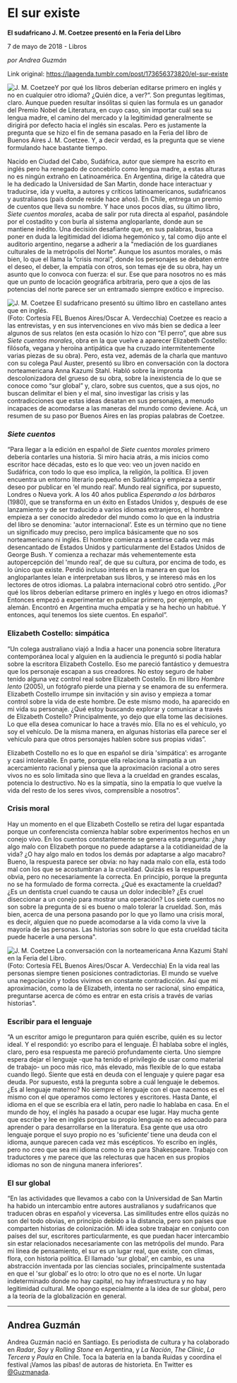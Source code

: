 # El sur existe

**El sudafricano J. M. Coetzee presentó en la Feria del Libro**

7 de mayo de 2018 - Libros

_por Andrea Guzmán_

Link original: https://laagenda.tumblr.com/post/173656373820/el-sur-existe

![J. M. Coetzee](https://64.media.tumblr.com/c63ad7732dc8d6f433f7fc0bec751d56/tumblr_inline_p8d499YL5u1t6q87u_500.jpg)Y por qué los libros deberían editarse primero en inglés y no en cualquier otro idioma? ¿Quién dice, a ver?“. Son preguntas legítimas, claro. Aunque pueden resultar insólitas si quien las formula es un ganador del Premio Nobel de Literatura, en cuyo caso, sin importar cuál sea su lengua madre, el camino del mercado y la legitimidad generalmente se dirigirá por defecto hacia el inglés sin escalas. Pero es justamente la pregunta que se hizo el fin de semana pasado en la Feria del libro de Buenos Aires J. M. Coetzee. Y, a decir verdad, es la pregunta que se viene formulando hace bastante tiempo.

Nacido en Ciudad del Cabo, Sudáfrica, autor que siempre ha escrito en inglés pero ha renegado de concebirlo como lengua madre, a estas alturas no es ningún extraño en Latinoamérica. En Argentina, dirige la cátedra que le ha dedicado la Universidad de San Martin, donde hace interactuar y traducirse, ida y vuelta, a autores y críticos latinoamericanos, sudafricanos y australianos (país donde reside hace años). En Chile, entrega un premio de cuentos que lleva su nombre. Y hace unos pocos días, su último libro, *Siete cuentos morales*, acaba de salir por ruta directa al español, pasándole por el costadito y con burla al sistema angloparlante, donde aun se mantiene inédito. Una decisión desafiante que, en sus palabras, busca poner en duda la legitimidad del idioma hegemónico y, tal como dijo ante el auditorio argentino, negarse a adherir a la "mediación de los guardianes culturales de la metrópolis del Norte”. Aunque los asuntos morales, o más bien, lo que el llama la “crisis moral”, donde los personajes se debaten entre el deseo, el deber, la empatía con otros, son temas eje de su obra, hay un asunto que lo convoca con fuerza: el sur. Ese que para nosotros no es más que un punto de locación geográfica arbitraria, pero que a ojos de las potencias del norte parece ser un entramado siempre exótico e impreciso.

![J. M. Coetzee](https://64.media.tumblr.com/c63ad7732dc8d6f433f7fc0bec751d56/tumblr_inline_p8d499YL5u1t6q87u_500.jpg) El sudafricano presentó su último libro en castellano antes que en inglés.  
(Foto: Cortesía FEL Buenos Aires/Oscar A. Verdecchia) Coetzee es reacio a las entrevistas, y en sus intervenciones en vivo más bien se dedica a leer algunos de sus relatos (en esta ocasión lo hizo con “El perro”, que abre sus *Siete cuentos morales*, obra en la que vuelve a aparecer Elizabeth Costello: filósofa, vegana y heroína antipática que ha cruzado intermitentemente varias piezas de su obra). Pero, esta vez, además de la charla que mantuvo con su colega Paul Auster, presentó su libro en conversación con la doctora norteamericana Anna Kazumi Stahl. Habló sobre la impronta descolonizadora del grueso de su obra, sobre la inexistencia de lo que se conoce como “sur global” y, claro, sobre sus cuentos, que a sus ojos, no buscan delimitar el bien y el mal, sino investigar las crisis y las contradicciones que estas ideas desatan en sus personajes, a menudo incapaces de acomodarse a las maneras del mundo como deviene. Acá, un resumen de su paso por Buenos Aires en las propias palabras de Coetzee.

### *Siete cuentos*

“Para llegar a la edición en español de *Siete cuentos morales* primero debería contarles una historia. Si miro hacia atrás, a mis inicios como escritor hace décadas, esto es lo que veo: veo un joven nacido en Sudáfrica, con todo lo que eso implica, la religión, la política. El joven encuentra un entorno literario pequeño en Sudáfrica y empieza a sentir deseo por publicar en ‘el mundo real’. Mundo real significa, por supuesto, Londres o Nueva york. A los 40 años publica *Esperando a los bárbaros* (1980), que se transforma en un éxito en Estados Unidos y, después de ese lanzamiento y de ser traducido a varios idiomas extranjeros, el hombre empieza a ser conocido alrededor del mundo como lo que en la industria del libro se denomina: 'autor internacional’. Este es un término que no tiene un significado muy preciso, pero implica básicamente que no sos norteamericano ni inglés. El hombre comienza a sentirse cada vez más desencantado de Estados Unidos y particularmente del Estados Unidos de George Bush. Y comienza a rechazar más vehementemente esta autopercepción del 'mundo real’, de que su cultura, por encima de todo, es lo único que existe. Perdió incluso interés en la manera en que los angloparlantes leían e interpretaban sus libros, y se interesó más en los lectores de otros idiomas. La palabra internacional cobró otro sentido. ¿Por qué los libros deberían editarse primero en inglés y luego en otros idiomas? Entonces empezó a experimentar en publicar primero, por ejemplo, en alemán. Encontró en Argentina mucha empatía y se ha hecho un habitué. Y entonces, aquí tenemos los siete cuentos. En español”.



### Elizabeth Costello: simpática

“Un colega australiano viajó a India a hacer una ponencia sobre literatura contemporánea local y alguien en la audiencia le preguntó si podía hablar sobre la escritora Elizabeth Costello. Eso me pareció fantástico y demuestra que los personaje escapan a sus creadores. No estoy seguro de haber tenido alguna vez control real sobre Elizabeth Costello. En mi libro *Hombre lento* (2005), un fotógrafo pierde una pierna y se enamora de su enfermera. Elizabeth Costello irrumpe sin invitación y sin aviso y empieza a tomar control sobre la vida de este hombre. De este mismo modo, ha aparecido en mi vida su personaje. ¿Qué estoy buscando explorar y comunicar a través de Elizabeth Costello? Principalmente, yo dejo que ella tome las decisiones. Lo que ella desea comunicar lo hace a través mío. Ella no es el vehículo, yo soy el vehículo. De la misma manera, en algunas historias ella parece ser el vehículo para que otros personajes hablen sobre sus propias vidas”.

Elizabeth Costello no es lo que en español se diría 'simpática’: es arrogante y casi intolerable. En parte, porque ella relaciona la simpatía a un acercamiento racional y piensa que la aproximación racional a otro seres vivos no es solo limitada sino que lleva a la crueldad en grandes escalas, potencia lo destructivo. No es la simpatía, sino la empatía lo que vuelve la vida del resto de los seres vivos, comprensible a nosotros".

### Crisis moral

Hay un momento en el que Elizabeth Costello se retira del lugar espantada porque un conferencista comienza hablar sobre experimentos hechos en un conejo vivo. En los cuentos constantemente se genera esta pregunta: ¿hay algo malo con Elizabeth porque no puede adaptarse a la cotidianeidad de la vida? ¿O hay algo malo en todos los demás por adaptarse a algo macabro? Bueno, la respuesta parece ser obvia: no hay nada malo con ella, está todo mal con los que se acostumbran a la crueldad. Quizás es la respuesta obvia, pero no necesariamente la correcta. En principio, porque la pregunta no se ha formulado de forma correcta. ¿Qué es exactamente la crueldad? ¿Es un dentista cruel cuando te causa un dolor indecible? ¿Es cruel diseccionar a un conejo para mostrar una operación? Los siete cuentos no son sobre la pregunta de si es bueno o malo tolerar la crueldad. Son, más bien, acerca de una persona pasando por lo que yo llamo una crisis moral, es decir, alguien que no puede acomodarse a la vida como la vive la mayoría de las personas. Las historias son sobre lo que esta crueldad tácita puede hacerle a una persona". 

![J. M. Coetzee](https://64.media.tumblr.com/089c91c7000b4f25f9e232459abaddba/tumblr_inline_p8d499miZr1t6q87u_500.jpg) La conversación con la norteamericana Anna Kazumi Stahl en la Feria del Libro.  
(Foto: Cortesía FEL Buenos Aires/Oscar A. Verdecchia) En la vida real las personas siempre tienen posiciones contradictorias. El mundo se vuelve una negociación y todos vivimos en constante contradicción. Así que mi aproximación, como la de Elizabeth, intenta no ser racional, sino empática, preguntarse acerca de cómo es entrar en esta crisis a través de varias historias".

### Escribir para el lenguaje

“A un escritor amigo le preguntaron para quién escribe, quién es su lector ideal. Y el respondió: yo escribo para el lenguaje. Él hablaba sobre el inglés, claro, pero esa respuesta me pareció profundamente cierta. Uno siempre espera dejar el lenguaje -que ha tenido el privilegio de usar como material de trabajo- un poco más rico, más elevado, más flexible de lo que estaba cuando llegó. Siente que está en deuda con el lenguaje y quiere pagar esa deuda. Por supuesto, está la pregunta sobre a cuál lenguaje le debemos. ¿Es al lenguaje materno? No siempre el lenguaje con el que nacemos es el mismo con el que operamos como lectores y escritores. Hasta Dante, el idioma en el que se escribía era el latín, pero nadie lo hablaba en casa. En el mundo de hoy, el inglés ha pasado a ocupar ese lugar. Hay mucha gente que escribe y lee en inglés porque su propio lenguaje no es adecuado para aprender o para desarrollarse en la literatura. Esa gente que usa otro lenguaje porque el suyo propio no es 'suficiente’ tiene una deuda con el idioma, aunque parecen cada vez más escépticos. Yo escribo en inglés, pero no creo que sea mi idioma como lo era para Shakespeare. Trabajo con traductores y me parece que las relecturas que hacen en sus propios idiomas no son de ninguna manera inferiores”.

### El sur global

“En las actividades que llevamos a cabo con la Universidad de San Martin ha habido un intercambio entre autores australianos y sudafricanos que traducen obras en español y viceversa. Las similitudes entre ellos quizás no son del todo obvias, en principio debido a la distancia, pero son países que comparten historias de colonización. Mi idea sobre trabajar en conjunto con países del sur, escritores particularmente, es que puedan hacer intercambio sin estar relacionados necesariamente con las metrópolis del mundo. Para mi línea de pensamiento, el sur es un lugar real, que existe, con climas, flora, con historia política. El llamado 'sur global’, en cambio, es una abstracción inventada por las ciencias sociales, principalmente sustentada en que el 'sur global’ es lo otro: lo otro que no es el norte. Un lugar indeterminado donde no hay capital, no hay infraestructura y no hay legitimidad cultural. Me opongo especialmente a la idea de sur global, pero a la teoría de la globalización en general. 

  




---

 Andrea Guzmán
--------------

 Andrea Guzmán nació en Santiago. Es periodista de cultura y ha colaborado en *Radar*, *Soy* y *Rolling Stone* en Argentina, y *La Nación*, *The Clinic*, *La Tercera* y *Paula* en Chile. Toca la batería en la banda Ruidas y coordina el festival ¡Vamos las pibas! de autoras de historieta. En Twitter es [@Guzmanada](https://twitter.com/guzmanada). 

